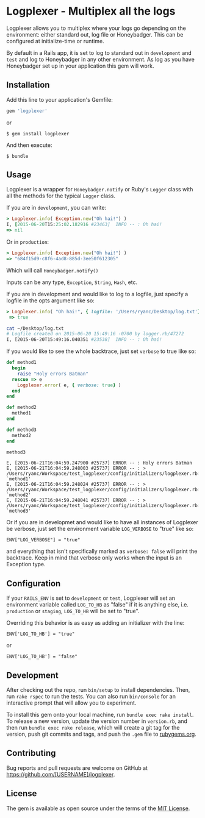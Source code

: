 # Logplexer - Multiplex all the logs

Logplexer allows you to multiplex where your logs go depending on the environment: either standard out, log file or Honeybadger. This can be configured at initialize-time or runtime.

By default in a Rails app, it is set to log to standard out in `development` and `test` and log to Honeybadger in any other environment. As log as you have Honeybadger set up in your application this gem will work.

## Installation

Add this line to your application's Gemfile:

```ruby
gem 'logplexer'
```

or


    $ gem install logplexer

And then execute:

    $ bundle

## Usage

Logplexer is a wrapper for `Honeybadger.notify` or Ruby's `Logger` class with all the methods for the typical `Logger` class.

If you are in `development`, you can write:

```ruby
> Logplexer.info( Exception.new("Oh hai!") )
I, [2015-06-20T15:25:02.182916 #23463]  INFO -- : Oh hai!
=> nil
```

Or in `production`:

```ruby
> Logplexer.info( Exception.new("Oh hai!") )
=> "684f15d9-c8f6-4ad8-885d-3ee50f612305"
```

Which will call `Honeybadger.notify()`

Inputs can be any type, `Exception`, `String`, `Hash`, etc.

If you are in development and would like to log to a logfile, just specify a logfile in the opts argument like so:

```ruby
> Logplexer.info( "Oh hai!", { logfile: '/Users/ryanc/Desktop/log.txt'} )
 => true
```

```bash
cat ~/Desktop/log.txt
# Logfile created on 2015-06-20 15:49:16 -0700 by logger.rb/47272
I, [2015-06-20T15:49:16.040351 #23538]  INFO -- : Oh hai!
```

If you would like to see the whole backtrace, just set `verbose` to true like so:

```ruby
def method1
  begin
    raise "Holy errors Batman"
  rescue => e
    Logplexer.error( e, { verbose: true} )
  end
end

def method2
  method1
end

def method3
  method2
end

method3
```

```
E, [2015-06-21T16:04:59.247900 #25737] ERROR -- : Holy errors Batman
E, [2015-06-21T16:04:59.248003 #25737] ERROR -- : > /Users/ryanc/Workspace/test_logplexer/config/initializers/logplexer.rb:6:in `method1'
E, [2015-06-21T16:04:59.248024 #25737] ERROR -- : > /Users/ryanc/Workspace/test_logplexer/config/initializers/logplexer.rb:13:in `method2'
E, [2015-06-21T16:04:59.248041 #25737] ERROR -- : > /Users/ryanc/Workspace/test_logplexer/config/initializers/logplexer.rb:17:in `method3'
```

Or if you are in developmet and would like to have all instances of Logplexer be verbose, just set the environment variable `LOG_VERBOSE` to "true" like so:

    ENV["LOG_VERBOSE"] = "true"

and everything that isn't specifically marked as `verbose: false` will print the backtrace. Keep in mind that verbose only works when the input is an Exception type.

## Configuration

If your `RAILS_ENV` is set to `development` or `test`, Logplexer will set an environment variable called `LOG_TO_HB` as "false" if it is anything else, i.e. `production` or `staging`, `LOG_TO_HB` will be set to "true".

Overriding this behavior is as easy as adding an initializer with the line:

    ENV['LOG_TO_HB'] = "true"

or

    ENV['LOG_TO_HB'] = "false"

## Development

After checking out the repo, run `bin/setup` to install dependencies. Then, run `rake rspec` to run the tests. You can also run `bin/console` for an interactive prompt that will allow you to experiment.

To install this gem onto your local machine, run `bundle exec rake install`. To release a new version, update the version number in `version.rb`, and then run `bundle exec rake release`, which will create a git tag for the version, push git commits and tags, and push the `.gem` file to [rubygems.org](https://rubygems.org).

## Contributing

Bug reports and pull requests are welcome on GitHub at https://github.com/[USERNAME]/logplexer.


## License

The gem is available as open source under the terms of the [MIT License](http://opensource.org/licenses/MIT).
